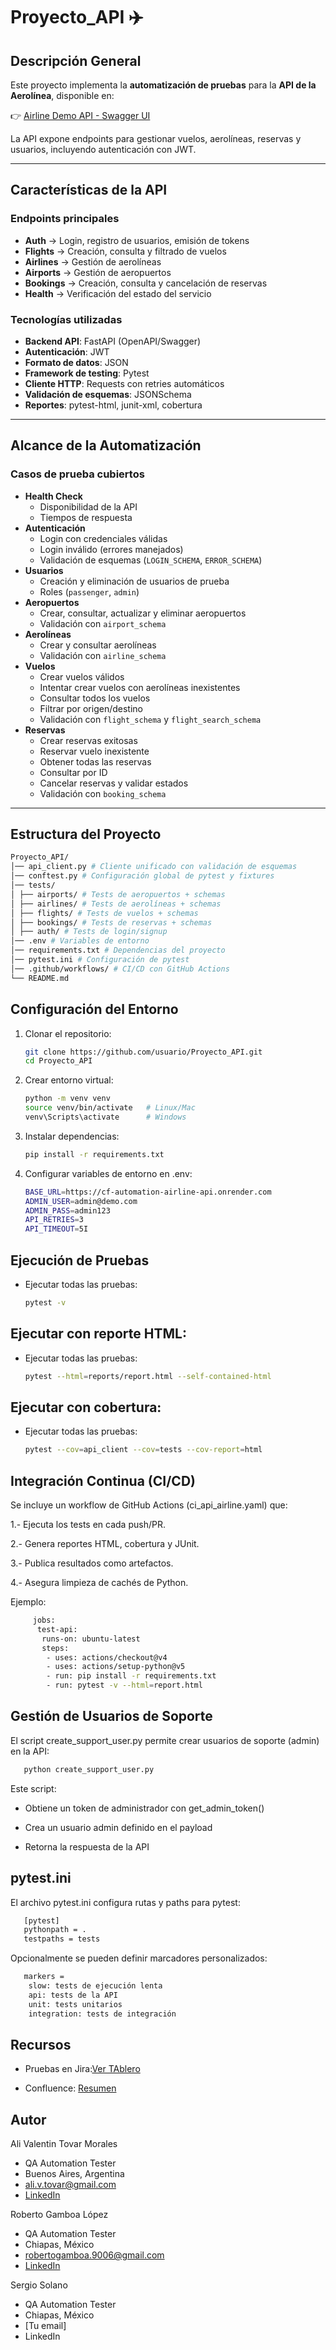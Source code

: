 # Proyecto_API ✈️

## Descripción General
Este proyecto implementa la **automatización de pruebas** para la **API de la Aerolínea**, disponible en:

👉 [Airline Demo API - Swagger UI](https://cf-automation-airline-api.onrender.com/docs)

La API expone endpoints para gestionar vuelos, aerolíneas, reservas y usuarios, incluyendo autenticación con JWT.

---

## Características de la API
### Endpoints principales
- **Auth** → Login, registro de usuarios, emisión de tokens
- **Flights** → Creación, consulta y filtrado de vuelos
- **Airlines** → Gestión de aerolíneas
- **Airports** → Gestión de aeropuertos
- **Bookings** → Creación, consulta y cancelación de reservas
- **Health** → Verificación del estado del servicio

### Tecnologías utilizadas
- **Backend API**: FastAPI (OpenAPI/Swagger)
- **Autenticación**: JWT
- **Formato de datos**: JSON
- **Framework de testing**: Pytest
- **Cliente HTTP**: Requests con retries automáticos
- **Validación de esquemas**: JSONSchema
- **Reportes**: pytest-html, junit-xml, cobertura

---

## Alcance de la Automatización
### Casos de prueba cubiertos
- **Health Check**
  - Disponibilidad de la API
  - Tiempos de respuesta
- **Autenticación**
  - Login con credenciales válidas
  - Login inválido (errores manejados)
  - Validación de esquemas (`LOGIN_SCHEMA`, `ERROR_SCHEMA`)
- **Usuarios**
  - Creación y eliminación de usuarios de prueba
  - Roles (`passenger`, `admin`)
- **Aeropuertos**
  - Crear, consultar, actualizar y eliminar aeropuertos
  - Validación con `airport_schema`
- **Aerolíneas**
  - Crear y consultar aerolíneas
  - Validación con `airline_schema`
- **Vuelos**
  - Crear vuelos válidos
  - Intentar crear vuelos con aerolíneas inexistentes
  - Consultar todos los vuelos
  - Filtrar por origen/destino
  - Validación con `flight_schema` y `flight_search_schema`
- **Reservas**
  - Crear reservas exitosas
  - Reservar vuelo inexistente
  - Obtener todas las reservas
  - Consultar por ID
  - Cancelar reservas y validar estados
  - Validación con `booking_schema`

---

## Estructura del Proyecto
```bash
Proyecto_API/
│── api_client.py # Cliente unificado con validación de esquemas
│── conftest.py # Configuración global de pytest y fixtures
│── tests/
│ ├── airports/ # Tests de aeropuertos + schemas
│ ├── airlines/ # Tests de aerolíneas + schemas
│ ├── flights/ # Tests de vuelos + schemas
│ ├── bookings/ # Tests de reservas + schemas
│ ├── auth/ # Tests de login/signup
│── .env # Variables de entorno
│── requirements.txt # Dependencias del proyecto
│── pytest.ini # Configuración de pytest
│── .github/workflows/ # CI/CD con GitHub Actions
└── README.md
```

## Configuración del Entorno
1. Clonar el repositorio:
   ```bash
   git clone https://github.com/usuario/Proyecto_API.git
   cd Proyecto_API
   ```

2. Crear entorno virtual:
   ```bash
   python -m venv venv
   source venv/bin/activate   # Linux/Mac
   venv\Scripts\activate      # Windows
   ```

3. Instalar dependencias:
   ```bash
   pip install -r requirements.txt
   ```
   
4. Configurar variables de entorno en .env:
   ```bash
   BASE_URL=https://cf-automation-airline-api.onrender.com
   ADMIN_USER=admin@demo.com
   ADMIN_PASS=admin123
   API_RETRIES=3
   API_TIMEOUT=5I
   ```

## Ejecución de Pruebas
- Ejecutar todas las pruebas:
   ```bash
   pytest -v
   ```

## Ejecutar con reporte HTML:
- Ejecutar todas las pruebas:
   ```bash
   pytest --html=reports/report.html --self-contained-html
   ```
## Ejecutar con cobertura:
- Ejecutar todas las pruebas:
   ```bash
   pytest --cov=api_client --cov=tests --cov-report=html
   ```

## Integración Continua (CI/CD)

Se incluye un workflow de GitHub Actions (ci_api_airline.yaml) que:

1.- Ejecuta los tests en cada push/PR.

2.- Genera reportes HTML, cobertura y JUnit.

3.- Publica resultados como artefactos.

4.- Asegura limpieza de cachés de Python.

Ejemplo:
```bash
     jobs:
      test-api:
       runs-on: ubuntu-latest
       steps:
        - uses: actions/checkout@v4
        - uses: actions/setup-python@v5
        - run: pip install -r requirements.txt
        - run: pytest -v --html=report.html
   ```

## Gestión de Usuarios de Soporte

El script create_support_user.py permite crear usuarios de soporte (admin) en la API:
   ```bash
      python create_support_user.py
   ```

Este script:

- Obtiene un token de administrador con get_admin_token()

- Crea un usuario admin definido en el payload

- Retorna la respuesta de la API


## pytest.ini
El archivo pytest.ini configura rutas y paths para pytest:
```bash
   [pytest]
   pythonpath = .
   testpaths = tests
```
Opcionalmente se pueden definir marcadores personalizados:
```bash
   markers =
    slow: tests de ejecución lenta
    api: tests de la API
    unit: tests unitarios
    integration: tests de integración
```
## Recursos

- Pruebas en Jira:[Ver TAblero](https://ali-valentin-tovar-morales.atlassian.net/jira/software/projects/ADAA/list)
  
- Confluence: [Resumen](https://ali-valentin-tovar-morales.atlassian.net/wiki/spaces/api/pages/119570436/Resumen+de+Automatizaci+n+API+para+Aerol+nea)
  


## Autor
Ali Valentin Tovar Morales
- QA Automation Tester
- Buenos Aires, Argentina
- ali.v.tovar@gmail.com
- [LinkedIn](www.linkedin.com/in/ali-v-tovar)


Roberto Gamboa López

- QA Automation Tester
- Chiapas, México
- robertogamboa.9006@gmail.com
- [LinkedIn](https://www.linkedin.com/in/robertogamboa07/) 

Sergio Solano

- QA Automation Tester
- Chiapas, México
- [Tu email]
- LinkedIn